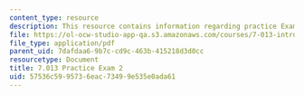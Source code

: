 ```yaml
---
content_type: resource
description: This resource contains information regarding practice Exam 2.
file: https://ol-ocw-studio-app-qa.s3.amazonaws.com/courses/7-013-introductory-biology-spring-2013/57536c5995736eac73499e535e0ada61_MIT7_013S13_Exam_2.pdf
file_type: application/pdf
parent_uid: 7dafdaa6-9b7c-cd9c-463b-415218d3d0cc
resourcetype: Document
title: 7.013 Practice Exam 2
uid: 57536c59-9573-6eac-7349-9e535e0ada61
---
```

